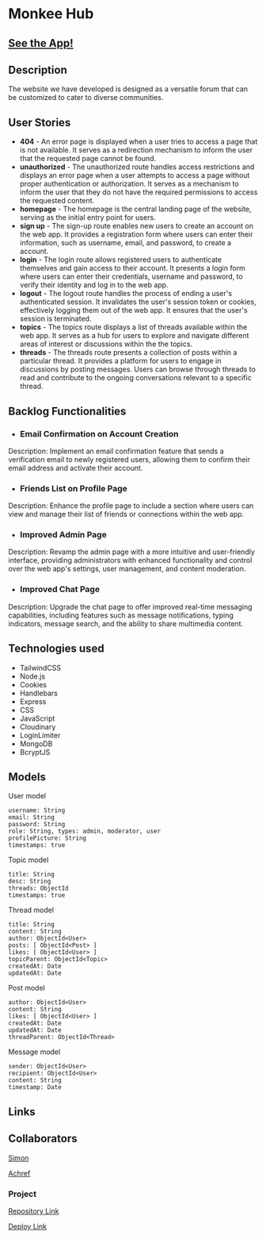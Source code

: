 # Monkee Hub

## [See the App!](https://monkee-hub.cyclic.app/)

## Description

The website we have developed is designed as a versatile forum that can be customized to cater to diverse communities.
 
## User Stories

- **404** - An error page is displayed when a user tries to access a page that is not available. It serves as a redirection mechanism to inform the user that the requested page cannot be found.
- **unauthorized** - The unauthorized route handles access restrictions and displays an error page when a user attempts to access a page without proper authentication or authorization. It serves as a mechanism to inform the user that they do not have the required permissions to access the requested content.
- **homepage** - The homepage is the central landing page of the website, serving as the initial entry point for users.
- **sign up** - The sign-up route enables new users to create an account on the web app. It provides a registration form where users can enter their information, such as username, email, and password, to create a account.
- **login** - The login route allows registered users to authenticate themselves and gain access to their account. It presents a login form where users can enter their credentials, username and password, to verify their identity and log in to the web app.
- **logout** - The logout route handles the process of ending a user's authenticated session. It invalidates the user's session token or cookies, effectively logging them out of the web app. It ensures that the user's session is terminated.
- **topics** - The topics route displays a list of threads available within the web app. It serves as a hub for users to explore and navigate different areas of interest or discussions within the the topics. 
- **threads** - The threads route presents a collection of posts within a particular thread. It provides a platform for users to engage in discussions by posting messages. Users can browse through threads to read and contribute to the ongoing conversations relevant to a specific thread.

## Backlog Functionalities

- ### Email Confirmation on Account Creation
Description: Implement an email confirmation feature that sends a verification email to newly registered users, allowing them to confirm their email address and activate their account.
- ### Friends List on Profile Page
Description: Enhance the profile page to include a section where users can view and manage their list of friends or connections within the web app.
- ### Improved Admin Page
Description: Revamp the admin page with a more intuitive and user-friendly interface, providing administrators with enhanced functionality and control over the web app's settings, user management, and content moderation.
- ### Improved Chat Page
Description: Upgrade the chat page to offer improved real-time messaging capabilities, including features such as message notifications, typing indicators, message search, and the ability to share multimedia content.

## Technologies used

- TailwindCSS
- Node.js
- Cookies
- Handlebars
- Express
- CSS
- JavaScript
- Cloudinary
- LoginLimiter
- MongoDB
- BcryptJS

## Models

User model
```
username: String
email: String
password: String
role: String, types: admin, moderator, user
profilePicture: String
timestamps: true
```

Topic model
```
title: String
desc: String
threads: ObjectId
timestamps: true
```

Thread model
```
title: String
content: String
author: ObjectId<User>
posts: [ ObjectId<Post> ]
likes: [ ObjectId<User> ]
topicParent: ObjectId<Topic>
createdAt: Date
updatedAt: Date
```

Post model
```
author: ObjectId<User>
content: String
likes: [ ObjectId<User> ]
createdAt: Date
updatedAt: Date
threadParent: ObjectId<Thread>
```

Message model
```
sender: ObjectId<User>
recipient: ObjectId<User>
content: String
timestamp: Date
``` 

## Links

## Collaborators

[Simon]((https://github.com/SimonBjorkberg))

[Achref]((https://github.com/achref95))

### Project

[Repository Link]((https://github.com/SimonBjorkberg/Project-2))

[Deploy Link](https://monkee-hub.cyclic.app/)
